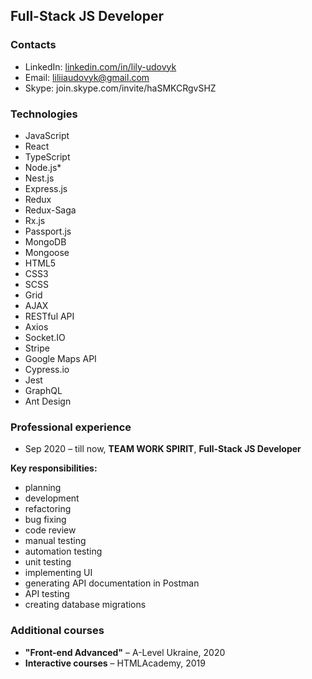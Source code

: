 ## Full-Stack JS Developer

### Contacts

* LinkedIn: [linkedin.com/in/lily-udovyk](https://www.linkedin.com/in/lily-udovyk/)
* Email: liliiaudovyk@gmail.com
* Skype: join.skype.com/invite/haSMKCRgvSHZ

### Technologies

* JavaScript
* React
* TypeScript
* Node.js*
* Nest.js
* Express.js
* Redux
* Redux-Saga
* Rx.js
* Passport.js
* MongoDB
* Mongoose
* HTML5
* CSS3
* SCSS
* Grid
* AJAX
* RESTful API
* Axios
* Socket.IO
* Stripe
* Google Maps API
* Cypress.io
* Jest
* GraphQL
* Ant Design

### Professional experience

* Sep 2020 – till now, **TEAM WORK SPIRIT**, **Full-Stack JS Developer**

**Key responsibilities:**
* planning
* development
* refactoring
* bug fixing
* code review
* manual testing
* automation testing
* unit testing
* implementing UI
* generating API documentation in Postman
* API testing
* creating database migrations

### Additional courses

* **"Front-end Advanced"** – A-Level Ukraine, 2020
* **Interactive courses** – HTMLAcademy, 2019


<!--
**LilyUdovyk/LilyUdovyk** is a ✨ _special_ ✨ repository because its `README.md` (this file) appears on your GitHub profile.

Here are some ideas to get you started:

- 🔭 I’m currently working on ...
- 🌱 I’m currently learning ...
- 👯 I’m looking to collaborate on ...
- 🤔 I’m looking for help with ...
- 💬 Ask me about ...
- 📫 How to reach me: ...
- 😄 Pronouns: ...
- ⚡ Fun fact: ...
-->
